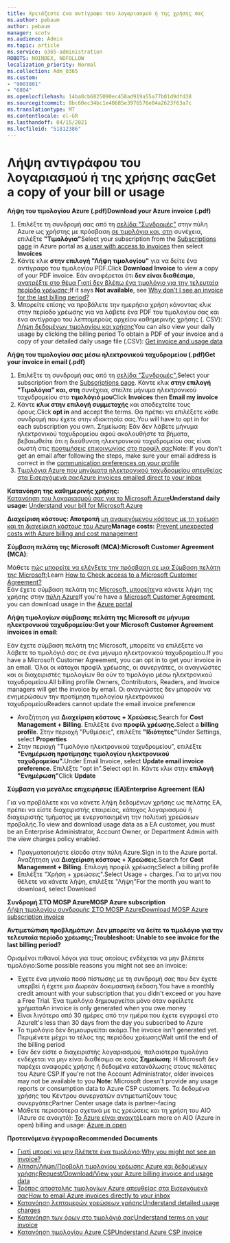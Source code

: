 ```yaml
---
title: Χρειάζεστε ένα αντίγραφο του λογαριασμού ή της χρήσης σας
ms.author: pebaum
author: pebaum
manager: scotv
ms.audience: Admin
ms.topic: article
ms.service: o365-administration
ROBOTS: NOINDEX, NOFOLLOW
localization_priority: Normal
ms.collection: Adm_O365
ms.custom:
- "9003801"
- "6804"
ms.openlocfilehash: 14ba8cb6825090ec458ad919a55a77b01d9dfd38
ms.sourcegitcommit: 8bc60ec34bc1e40685e3976576e04a2623f63a7c
ms.translationtype: MT
ms.contentlocale: el-GR
ms.lasthandoff: 04/15/2021
ms.locfileid: "51812386"
---
```

# <a name="get-a-copy-of-your-bill-or-usage"></a><span data-ttu-id="f120e-102">Λήψη αντιγράφου του λογαριασμού ή της χρήσης σας</span><span class="sxs-lookup"><span data-stu-id="f120e-102">Get a copy of your bill or usage</span></span>

<span data-ttu-id="f120e-103">**Λήψη του τιμολογίου Azure (.pdf)**</span><span class="sxs-lookup"><span data-stu-id="f120e-103">**Download your Azure invoice (.pdf)**</span></span>

1. <span data-ttu-id="f120e-104">Επιλέξτε τη συνδρομή σας από τη [σελίδα "Συνδρομές"](https://portal.azure.com/#blade/Microsoft_Azure_Billing/SubscriptionsBlade) στην πύλη Azure ως χρήστης με πρόσβαση [σε τιμολόγια και, στη](https://docs.microsoft.com/azure/cost-management-billing/manage/manage-billing-access?WT.mc_id=Portal-Microsoft_Azure_Support) συνέχεια, επιλέξτε **"Τιμολόγια"**</span><span class="sxs-lookup"><span data-stu-id="f120e-104">Select your subscription from the [Subscriptions page](https://portal.azure.com/#blade/Microsoft_Azure_Billing/SubscriptionsBlade) in Azure portal as [a user with access to invoices](https://docs.microsoft.com/azure/cost-management-billing/manage/manage-billing-access?WT.mc_id=Portal-Microsoft_Azure_Support) then select **Invoices**</span></span>
2. <span data-ttu-id="f120e-105">Κάντε κλικ **στην επιλογή "Λήψη τιμολογίου"** για να δείτε ένα αντίγραφο του τιμολογίου PDF.</span><span class="sxs-lookup"><span data-stu-id="f120e-105">Click **Download Invoice** to view a copy of your PDF invoice.</span></span> <span data-ttu-id="f120e-106">Εάν αναφέρεται ότι **δεν είναι διαθέσιμο,** [ανατρέξτε στο θέμα Γιατί δεν βλέπω ένα τιμολόγιο για την τελευταία περίοδο χρέωσης;](https://docs.microsoft.com/azure/cost-management-billing/manage/download-azure-invoice-daily-usage-date?WT.mc_id=Portal-Microsoft_Azure_Support#noinvoice)</span><span class="sxs-lookup"><span data-stu-id="f120e-106">If it says **Not available**, see [Why don't I see an invoice for the last billing period?](https://docs.microsoft.com/azure/cost-management-billing/manage/download-azure-invoice-daily-usage-date?WT.mc_id=Portal-Microsoft_Azure_Support#noinvoice)</span></span>
3. <span data-ttu-id="f120e-107">Μπορείτε επίσης να προβάλετε την ημερήσια χρήση κάνοντας κλικ στην περίοδο χρέωσης για να λάβετε ένα PDF του τιμολογίου σας και ένα αντίγραφο του λεπτομερούς αρχείου καθημερινής χρήσης (. CSV): [Λήψη δεδομένων τιμολογίου και χρήσης](https://docs.microsoft.com/azure/cost-management-billing/manage/download-azure-invoice-daily-usage-date?WT.mc_id=Portal-Microsoft_Azure_Support)</span><span class="sxs-lookup"><span data-stu-id="f120e-107">You can also view your daily usage by clicking the billing period To obtain a PDF of your invoice and a copy of your detailed daily usage file (.CSV): [Get invoice and usage data](https://docs.microsoft.com/azure/cost-management-billing/manage/download-azure-invoice-daily-usage-date?WT.mc_id=Portal-Microsoft_Azure_Support)</span></span>

<span data-ttu-id="f120e-108">**Λήψη του τιμολογίου σας μέσω ηλεκτρονικού ταχυδρομείου (.pdf)**</span><span class="sxs-lookup"><span data-stu-id="f120e-108">**Get your invoice in email (.pdf)**</span></span>

1. <span data-ttu-id="f120e-109">Επιλέξτε τη συνδρομή σας από τη [σελίδα "Συνδρομές".](https://ms.portal.azure.com/#blade/Microsoft_Azure_Billing/SubscriptionsBlade)</span><span class="sxs-lookup"><span data-stu-id="f120e-109">Select your subscription from the [Subscriptions page](https://ms.portal.azure.com/#blade/Microsoft_Azure_Billing/SubscriptionsBlade).</span></span> <span data-ttu-id="f120e-110">Κάντε κλικ **στην επιλογή "Τιμολόγια" και, στη** συνέχεια, στείλτε μήνυμα ηλεκτρονικού ταχυδρομείου στο **τιμολόγιό μου**</span><span class="sxs-lookup"><span data-stu-id="f120e-110">Click **Invoices** then **Email my invoice**</span></span>
2. <span data-ttu-id="f120e-111">Κάντε **κλικ στην επιλογή συμμετοχής** και αποδεχτείτε τους όρους.</span><span class="sxs-lookup"><span data-stu-id="f120e-111">Click **opt in** and accept the terms.</span></span> <span data-ttu-id="f120e-112">Θα πρέπει να επιλέξετε κάθε συνδρομή που έχετε στην ιδιοκτησία σας.</span><span class="sxs-lookup"><span data-stu-id="f120e-112">You will have to opt in for each subscription you own.</span></span> <span data-ttu-id="f120e-113">Σημείωση: Εάν δεν λάβετε μήνυμα ηλεκτρονικού ταχυδρομείου αφού ακολουθήστε τα βήματα, βεβαιωθείτε ότι η διεύθυνση ηλεκτρονικού ταχυδρομείου σας είναι σωστή στις [προτιμήσεις επικοινωνίας στο προφίλ σας](https://account.windowsazure.com/profile)</span><span class="sxs-lookup"><span data-stu-id="f120e-113">Note: If you don't get an email after following the steps, make sure your email address is correct in the [communication preferences on your profile](https://account.windowsazure.com/profile)</span></span>
3. [<span data-ttu-id="f120e-114">Τιμολόγια Azure που μηνύματα ηλεκτρονικού ταχυδρομείου απευθείας στα Εισερχόμενά σας</span><span class="sxs-lookup"><span data-stu-id="f120e-114">Azure invoices emailed direct to your inbox</span></span>](https://azure.microsoft.com/blog/azure-email-invoices/)

<span data-ttu-id="f120e-115">**Κατανόηση της καθημερινής χρήσης:**  
 [Κατανόηση του λογαριασμού σας για το Microsoft Azure](https://docs.microsoft.com/azure/cost-management-billing/understand/review-individual-bill?WT.mc_id=Portal-Microsoft_Azure_Support)</span><span class="sxs-lookup"><span data-stu-id="f120e-115">**Understand daily usage:** 
[Understand your bill for Microsoft Azure](https://docs.microsoft.com/azure/cost-management-billing/understand/review-individual-bill?WT.mc_id=Portal-Microsoft_Azure_Support)</span></span>  

<span data-ttu-id="f120e-116">**Διαχείριση κόστους: Αποτροπή** [μη αναμενόμενου κόστους με τη χρέωση και τη διαχείριση κόστους του Azure](https://docs.microsoft.com/azure/cost-management-billing/manage/getting-started?WT.mc_id=Portal-Microsoft_Azure_Support)</span><span class="sxs-lookup"><span data-stu-id="f120e-116">**Manage costs:** [Prevent unexpected costs with Azure billing and cost management](https://docs.microsoft.com/azure/cost-management-billing/manage/getting-started?WT.mc_id=Portal-Microsoft_Azure_Support)</span></span>  

<span data-ttu-id="f120e-117">**Σύμβαση πελάτη της Microsoft (MCA)**:</span><span class="sxs-lookup"><span data-stu-id="f120e-117">**Microsoft Customer Agreement (MCA)**:</span></span>

<span data-ttu-id="f120e-118">Μάθετε  [πώς μπορείτε να ελέγξετε την πρόσβαση σε μια Σύμβαση πελάτη της Microsoft;](https://docs.microsoft.com/azure/cost-management-billing/manage/download-azure-invoice-daily-usage-date?WT.mc_id=Portal-Microsoft_Azure_Support#check-access-to-a-microsoft-customer-agreement)</span><span class="sxs-lookup"><span data-stu-id="f120e-118">Learn  [How to Check access to a Microsoft Customer Agreement?](https://docs.microsoft.com/azure/cost-management-billing/manage/download-azure-invoice-daily-usage-date?WT.mc_id=Portal-Microsoft_Azure_Support#check-access-to-a-microsoft-customer-agreement)</span></span>  
<span data-ttu-id="f120e-119">Εάν έχετε σύμβαση πελάτη της [Microsoft, μπορείτε](https://docs.microsoft.com/azure/cost-management-billing/manage/download-azure-invoice-daily-usage-date?WT.mc_id=Portal-Microsoft_Azure_Support#check-access-to-a-microsoft-customer-agreement)να κάνετε λήψη της χρήσης στην [πύλη Azure](https://portal.azure.com/)</span><span class="sxs-lookup"><span data-stu-id="f120e-119">If you're have a [Microsoft Customer Agreement](https://docs.microsoft.com/azure/cost-management-billing/manage/download-azure-invoice-daily-usage-date?WT.mc_id=Portal-Microsoft_Azure_Support#check-access-to-a-microsoft-customer-agreement), you can download usage in the [Azure portal](https://portal.azure.com/)</span></span>

<span data-ttu-id="f120e-120">**Λήψη τιμολογίων σύμβασης πελάτη της Microsoft σε μήνυμα ηλεκτρονικού ταχυδρομείου:**</span><span class="sxs-lookup"><span data-stu-id="f120e-120">**Get your Microsoft Customer Agreement invoices in email**:</span></span>

<span data-ttu-id="f120e-121">Εάν έχετε σύμβαση πελάτη της Microsoft, μπορείτε να επιλέξετε να λάβετε το τιμολόγιό σας σε ένα μήνυμα ηλεκτρονικού ταχυδρομείου.</span><span class="sxs-lookup"><span data-stu-id="f120e-121">If you have a Microsoft Customer Agreement, you can opt in to get your invoice in an email.</span></span> <span data-ttu-id="f120e-122">Όλοι οι κάτοχοι προφίλ χρέωσης, οι συνεργάτες, οι αναγνώστες και οι διαχειριστές τιμολογίων θα ούν το τιμολόγιο μέσω ηλεκτρονικού ταχυδρομείου.</span><span class="sxs-lookup"><span data-stu-id="f120e-122">All billing profile Owners, Contributors, Readers, and Invoice managers will get the invoice by email.</span></span> <span data-ttu-id="f120e-123">Οι αναγνώστες δεν μπορούν να ενημερώσουν την προτίμηση τιμολογίου ηλεκτρονικού ταχυδρομείου</span><span class="sxs-lookup"><span data-stu-id="f120e-123">Readers cannot update the email invoice preference</span></span>

- <span data-ttu-id="f120e-124">Αναζήτηση για **Διαχείριση κόστους + Χρεώσεις**.</span><span class="sxs-lookup"><span data-stu-id="f120e-124">Search for **Cost Management + Billing**.</span></span> <span data-ttu-id="f120e-125">Επιλέξτε ένα **προφίλ χρέωσης.**</span><span class="sxs-lookup"><span data-stu-id="f120e-125">Select a **billing profile**.</span></span> <span data-ttu-id="f120e-126">Στην περιοχή "Ρυθμίσεις", επιλέξτε **"Ιδιότητες"**</span><span class="sxs-lookup"><span data-stu-id="f120e-126">Under Settings, select **Properties**</span></span>
- <span data-ttu-id="f120e-127">Στην περιοχή "Τιμολόγιο ηλεκτρονικού ταχυδρομείου", επιλέξτε **"Ενημέρωση προτίμησης τιμολογίου ηλεκτρονικού ταχυδρομείου".**</span><span class="sxs-lookup"><span data-stu-id="f120e-127">Under Email Invoice, select **Update email invoice preference**.</span></span> <span data-ttu-id="f120e-128">Επιλέξτε "opt in".</span><span class="sxs-lookup"><span data-stu-id="f120e-128">Select opt in.</span></span> <span data-ttu-id="f120e-129">Κάντε κλικ στην **επιλογή "Ενημέρωση"**</span><span class="sxs-lookup"><span data-stu-id="f120e-129">Click **Update**</span></span>

<span data-ttu-id="f120e-130">**Σύμβαση για μεγάλες επιχειρήσεις (EA)**</span><span class="sxs-lookup"><span data-stu-id="f120e-130">**Enterprise Agreement (EA)**</span></span>

<span data-ttu-id="f120e-131">Για να προβάλετε και να κάνετε λήψη δεδομένων χρήσης ως πελάτης EA, πρέπει να είστε διαχειριστής εταιρείας, κάτοχος λογαριασμού ή διαχειριστής τμήματος με ενεργοποιημένη την πολιτική χρεώσεων προβολής.</span><span class="sxs-lookup"><span data-stu-id="f120e-131">To view and download usage data as a EA customer, you must be an Enterprise Administrator, Account Owner, or Department Admin with the view charges policy enabled.</span></span>

- <span data-ttu-id="f120e-132">Πραγματοποιήστε είσοδο στην πύλη Azure.</span><span class="sxs-lookup"><span data-stu-id="f120e-132">Sign in to the Azure portal.</span></span> <span data-ttu-id="f120e-133">Αναζήτηση για **Διαχείριση κόστους + Χρεώσεις**.</span><span class="sxs-lookup"><span data-stu-id="f120e-133">Search for **Cost Management + Billing**.</span></span> <span data-ttu-id="f120e-134">Επιλογή προφίλ χρέωσης</span><span class="sxs-lookup"><span data-stu-id="f120e-134">Select a billing profile</span></span>
- <span data-ttu-id="f120e-135">Επιλέξτε "Χρήση + χρεώσεις".</span><span class="sxs-lookup"><span data-stu-id="f120e-135">Select Usage + charges.</span></span> <span data-ttu-id="f120e-136">Για το μήνα που θέλετε να κάνετε λήψη, επιλέξτε "Λήψη"</span><span class="sxs-lookup"><span data-stu-id="f120e-136">For the month you want to download, select Download</span></span>

<span data-ttu-id="f120e-137">**Συνδρομή ΣΤΟ MOSP Azure**</span><span class="sxs-lookup"><span data-stu-id="f120e-137">**MOSP Azure subscription**</span></span>  
[<span data-ttu-id="f120e-138">Λήψη τιμολογίου συνδρομής ΣΤΟ MOSP Azure</span><span class="sxs-lookup"><span data-stu-id="f120e-138">Download MOSP Azure subscription invoice</span></span>](https://docs.microsoft.com/azure/cost-management-billing/understand/download-azure-invoice?WT.mc_id=Portal-Microsoft_Azure_Support#download-your-mosp-azure-subscription-invoice)

<span data-ttu-id="f120e-139">**Αντιμετώπιση προβλημάτων: Δεν μπορείτε να δείτε το τιμολόγιο για την τελευταία περίοδο χρέωσης;**</span><span class="sxs-lookup"><span data-stu-id="f120e-139">**Troubleshoot: Unable to see invoice for the last billing period?**</span></span>

<span data-ttu-id="f120e-140">Ορισμένοι πιθανοί λόγοι για τους οποίους ενδέχεται να μην βλέπετε τιμολόγιο:</span><span class="sxs-lookup"><span data-stu-id="f120e-140">Some possible reasons you might not see an invoice:</span></span>

- <span data-ttu-id="f120e-141">Έχετε ένα μηνιαίο ποσό πίστωσης με τη συνδρομή σας που δεν έχετε υπερβεί ή έχετε μια Δωρεάν δοκιμαστική έκδοση.</span><span class="sxs-lookup"><span data-stu-id="f120e-141">You have a monthly credit amount with your subscription that you didn't exceed or you have a Free Trial.</span></span> <span data-ttu-id="f120e-142">Ένα τιμολόγιο δημιουργείται μόνο όταν οφείλετε χρήματα</span><span class="sxs-lookup"><span data-stu-id="f120e-142">An invoice is only generated when you owe money</span></span>
- <span data-ttu-id="f120e-143">Είναι λιγότερο από 30 ημέρες από την ημέρα που έχετε εγγραφεί στο Azure</span><span class="sxs-lookup"><span data-stu-id="f120e-143">It's less than 30 days from the day you subscribed to Azure</span></span>
- <span data-ttu-id="f120e-144">Το τιμολόγιο δεν δημιουργείται ακόμα.</span><span class="sxs-lookup"><span data-stu-id="f120e-144">The invoice isn't generated yet.</span></span> <span data-ttu-id="f120e-145">Περιμένετε μέχρι το τέλος της περιόδου χρέωσης</span><span class="sxs-lookup"><span data-stu-id="f120e-145">Wait until the end of the billing period</span></span>
- <span data-ttu-id="f120e-146">Εάν δεν είστε ο διαχειριστής λογαριασμού, παλαιότερα τιμολόγια ενδέχεται να μην είναι διαθέσιμα σε εσάς **Σημείωση:** Η Microsoft δεν παρέχει αναφορές χρήσης ή δεδομένα κατανάλωσης στους πελάτες του Azure CSP.</span><span class="sxs-lookup"><span data-stu-id="f120e-146">If you're not the Account Administrator, older invoices may not be available to you **Note**: Microsoft doesn't provide any usage reports or consumption data to Azure CSP customers.</span></span> <span data-ttu-id="f120e-147">Τα δεδομένα χρήσης του Κέντρου συνεργατών αντιμετωπίζουν τους συνεργάτες</span><span class="sxs-lookup"><span data-stu-id="f120e-147">Partner Center usage data is partner-facing</span></span>
- <span data-ttu-id="f120e-148">Μάθετε περισσότερα σχετικά με τις χρεώσεις και τη χρήση του AIO (Azure σε ανοιχτό): [Το Azure είναι ανοιχτό](https://azure.microsoft.com/offers/ms-azr-0111p/)</span><span class="sxs-lookup"><span data-stu-id="f120e-148">Learn more on AIO (Azure in open) billing and usage: [Azure in open](https://azure.microsoft.com/offers/ms-azr-0111p/)</span></span>

<span data-ttu-id="f120e-149">**Προτεινόμενα έγγραφα**</span><span class="sxs-lookup"><span data-stu-id="f120e-149">**Recommended Documents**</span></span>

- [<span data-ttu-id="f120e-150">Γιατί μπορεί να μην βλέπετε ένα τιμολόγιο;</span><span class="sxs-lookup"><span data-stu-id="f120e-150">Why you might not see an invoice?</span></span>](https://docs.microsoft.com/azure/cost-management-billing/understand/download-azure-invoice?WT.mc_id=Portal-Microsoft_Azure_Support#noinvoice)
- [<span data-ttu-id="f120e-151">Αίτηση/Λήψη/Προβολή τιμολογίου χρέωσης Azure και δεδομένων χρήσης</span><span class="sxs-lookup"><span data-stu-id="f120e-151">Request/Download/View your Azure billing invoice and usage data</span></span>](https://docs.microsoft.com/azure/cost-management-billing/manage/download-azure-invoice-daily-usage-date?WT.mc_id=Portal-Microsoft_Azure_Support)
- [<span data-ttu-id="f120e-152">Τρόπος αποστολής τιμολογίων Azure απευθείας στα Εισερχόμενά σας</span><span class="sxs-lookup"><span data-stu-id="f120e-152">How to email Azure invoices directly to your inbox</span></span>](https://docs.microsoft.com/azure/cost-management-billing/manage/download-azure-invoice-daily-usage-date?WT.mc_id=Portal-Microsoft_Azure_Support)
- [<span data-ttu-id="f120e-153">Κατανόηση λεπτομερών χρεώσεων χρήσης</span><span class="sxs-lookup"><span data-stu-id="f120e-153">Understand detailed usage charges</span></span>](https://docs.microsoft.com/azure/cost-management-billing/understand/review-individual-bill?WT.mc_id=Portal-Microsoft_Azure_Support#csv)
- [<span data-ttu-id="f120e-154">Κατανόηση των όρων στο τιμολόγιό σας</span><span class="sxs-lookup"><span data-stu-id="f120e-154">Understand terms on your invoice</span></span>](https://docs.microsoft.com/azure/cost-management-billing/understand/understand-invoice?WT.mc_id=Portal-Microsoft_Azure_Support)
- [<span data-ttu-id="f120e-155">Κατανόηση τιμολογίου Azure CSP</span><span class="sxs-lookup"><span data-stu-id="f120e-155">Understand Azure CSP invoice</span></span>](https://docs.microsoft.com/partner-center/azure-plan-lp?WT.mc_id=Portal-Microsoft_Azure_Support)
